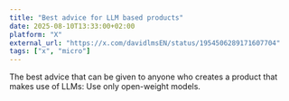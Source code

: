 ```yaml
---
title: "Best advice for LLM based products"
date: 2025-08-10T13:33:00+02:00
platform: "X"
external_url: "https://x.com/davidlmsEN/status/1954506289171607704"
tags: ["x", "micro"]
---
```


The best advice that can be given to anyone who creates a product that makes use of LLMs: 
Use only open-weight models.